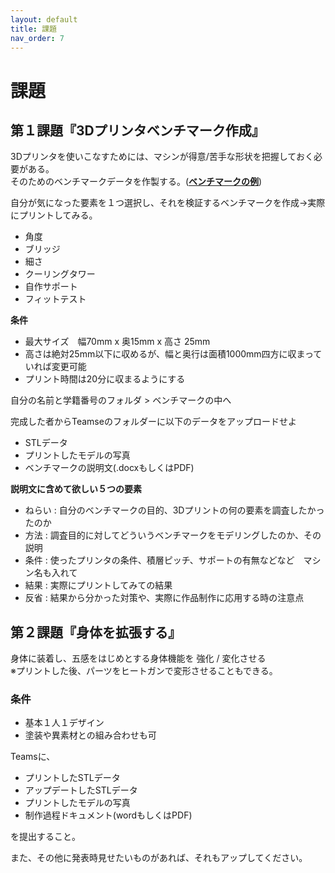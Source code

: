 ```yaml
---
layout: default
title: 課題
nav_order: 7
---
```


# 課題

## 第１課題『3Dプリンタベンチマーク作成』

3Dプリンタを使いこなすためには、マシンが得意\/苦手な形状を把握しておく必要がある。  
そのためのベンチマークデータを作製する。\([**ベンチマークの例**](http://fabble.cc/uploads/attachment/content/5603506467697425e2ed0f00/bench_marks.3dm)\)

自分が気になった要素を１つ選択し、それを検証するベンチマークを作成→実際にプリントしてみる。

* 角度
* ブリッジ
* 細さ
* クーリングタワー
* 自作サポート
* フィットテスト

**条件**

* 最大サイズ　幅70mm x 奥15mm x 高さ 25mm
* 高さは絶対25mm以下に収めるが、幅と奥行は面積1000mm四方に収まっていれば変更可能
* プリント時間は20分に収まるようにする

自分の名前と学籍番号のフォルダ &gt; ベンチマークの中へ

完成した者からTeamseのフォルダーに以下のデータをアップロードせよ

* STLデータ
* プリントしたモデルの写真
* ベンチマークの説明文\(.docxもしくはPDF\)

**説明文に含めて欲しい５つの要素**
* ねらい : 自分のベンチマークの目的、3Dプリントの何の要素を調査したかったのか
* 方法 : 調査目的に対してどういうベンチマークをモデリングしたのか、その説明
* 条件 : 使ったプリンタの条件、積層ピッチ、サポートの有無などなど　マシン名も入れて
* 結果 : 実際にプリントしてみての結果
* 反省 : 結果から分かった対策や、実際に作品制作に応用する時の注意点


## 第２課題『身体を拡張する』

身体に装着し、五感をはじめとする身体機能を 強化 / 変化させる <br>
※プリントした後、パーツをヒートガンで変形させることもできる。

### 条件

* 基本１人１デザイン
* 塗装や異素材との組み合わせも可

Teamsに、

* プリントしたSTLデータ
* アップデートしたSTLデータ
* プリントしたモデルの写真
* 制作過程ドキュメント(wordもしくはPDF)

を提出すること。

また、その他に発表時見せたいものがあれば、それもアップしてください。

